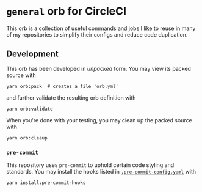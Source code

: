 # `general` orb for CircleCI

This orb is a collection of useful commands and jobs I like to reuse in many of my repositories to simplify their configs and reduce code duplication.

## Development

This orb has been developed in _unpacked_ form. You may view its packed source with

```shell
yarn orb:pack  # creates a file 'orb.yml'
```

and further validate the resulting orb definition with

```shell
yarn orb:validate
```

When you're done with your testing, you may clean up the packed source with

```shell
yarn orb:cleaup
```

### `pre-commit`

This repository uses `pre-commit` to uphold certain code styling and standards. You may install the hooks listed in [`.pre-commit-config.yaml`](.pre-commit-config.yaml) with

```shell
yarn install:pre-commit-hooks
```

